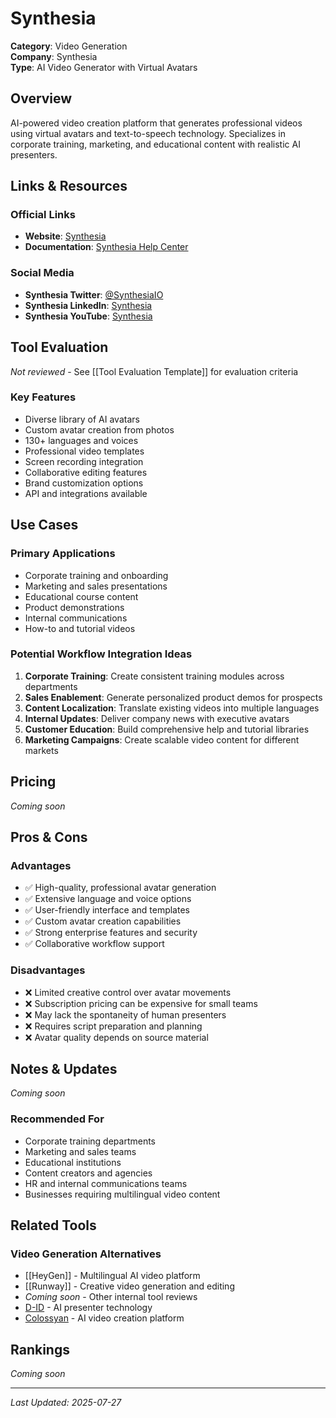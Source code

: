 # Synthesia

**Category**: Video Generation  
**Company**: Synthesia  
**Type**: AI Video Generator with Virtual Avatars  

## Overview

AI-powered video creation platform that generates professional videos using virtual avatars and text-to-speech technology. Specializes in corporate training, marketing, and educational content with realistic AI presenters.

## Links & Resources

### Official Links
- **Website**: [Synthesia](https://synthesia.io/)
- **Documentation**: [Synthesia Help Center](https://help.synthesia.io/)

### Social Media
- **Synthesia Twitter**: [@SynthesiaIO](https://twitter.com/SynthesiaIO)
- **Synthesia LinkedIn**: [Synthesia](https://www.linkedin.com/company/synthesia/)
- **Synthesia YouTube**: [Synthesia](https://www.youtube.com/c/Synthesia)

## Tool Evaluation

*Not reviewed* - See [[Tool Evaluation Template]] for evaluation criteria

### Key Features
- Diverse library of AI avatars
- Custom avatar creation from photos
- 130+ languages and voices
- Professional video templates
- Screen recording integration
- Collaborative editing features
- Brand customization options
- API and integrations available

## Use Cases

### Primary Applications
- Corporate training and onboarding
- Marketing and sales presentations
- Educational course content
- Product demonstrations
- Internal communications
- How-to and tutorial videos

### Potential Workflow Integration Ideas
1. **Corporate Training**: Create consistent training modules across departments
2. **Sales Enablement**: Generate personalized product demos for prospects
3. **Content Localization**: Translate existing videos into multiple languages
4. **Internal Updates**: Deliver company news with executive avatars
5. **Customer Education**: Build comprehensive help and tutorial libraries
6. **Marketing Campaigns**: Create scalable video content for different markets

## Pricing

*Coming soon*

## Pros & Cons

### Advantages
- ✅ High-quality, professional avatar generation
- ✅ Extensive language and voice options
- ✅ User-friendly interface and templates
- ✅ Custom avatar creation capabilities
- ✅ Strong enterprise features and security
- ✅ Collaborative workflow support

### Disadvantages
- ❌ Limited creative control over avatar movements
- ❌ Subscription pricing can be expensive for small teams
- ❌ May lack the spontaneity of human presenters
- ❌ Requires script preparation and planning
- ❌ Avatar quality depends on source material

## Notes & Updates

*Coming soon*

### Recommended For
- Corporate training departments
- Marketing and sales teams
- Educational institutions
- Content creators and agencies
- HR and internal communications teams
- Businesses requiring multilingual video content

## Related Tools

### Video Generation Alternatives
- [[HeyGen]] - Multilingual AI video platform
- [[Runway]] - Creative video generation and editing
- *Coming soon* - Other internal tool reviews
- [D-ID](https://d-id.com) - AI presenter technology
- [Colossyan](https://colossyan.com) - AI video creation platform

## Rankings

*Coming soon*

---

*Last Updated: 2025-07-27*